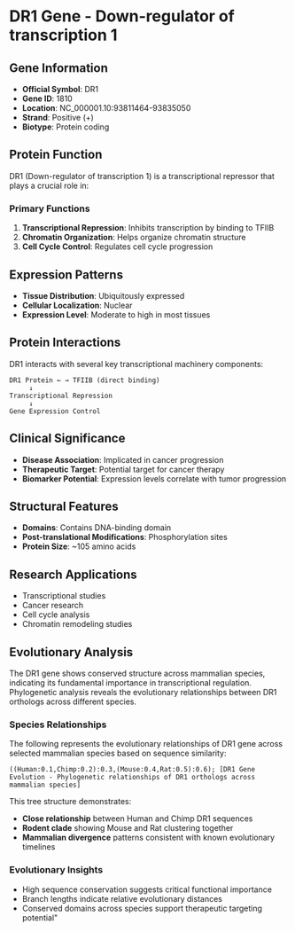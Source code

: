 # DR1 Gene - Down-regulator of transcription 1

## Gene Information
- **Official Symbol**: DR1
- **Gene ID**: 1810
- **Location**: NC_000001.10:93811464-93835050
- **Strand**: Positive (+)
- **Biotype**: Protein coding

## Protein Function
DR1 (Down-regulator of transcription 1) is a transcriptional repressor that plays a crucial role in:

### Primary Functions
1. **Transcriptional Repression**: Inhibits transcription by binding to TFIIB
2. **Chromatin Organization**: Helps organize chromatin structure
3. **Cell Cycle Control**: Regulates cell cycle progression

## Expression Patterns
- **Tissue Distribution**: Ubiquitously expressed
- **Cellular Localization**: Nuclear
- **Expression Level**: Moderate to high in most tissues

## Protein Interactions
DR1 interacts with several key transcriptional machinery components:

```
DR1 Protein ← → TFIIB (direct binding)
     ↓
Transcriptional Repression
     ↓
Gene Expression Control
```

## Clinical Significance
- **Disease Association**: Implicated in cancer progression
- **Therapeutic Target**: Potential target for cancer therapy
- **Biomarker Potential**: Expression levels correlate with tumor progression

## Structural Features
- **Domains**: Contains DNA-binding domain
- **Post-translational Modifications**: Phosphorylation sites
- **Protein Size**: ~105 amino acids

## Research Applications
- Transcriptional studies
- Cancer research
- Cell cycle analysis
- Chromatin remodeling studies

## Evolutionary Analysis

The DR1 gene shows conserved structure across mammalian species, indicating its fundamental importance in transcriptional regulation. Phylogenetic analysis reveals the evolutionary relationships between DR1 orthologs across different species.


### Species Relationships

The following represents the evolutionary relationships of DR1 gene across selected mammalian species based on sequence similarity:

```newick
((Human:0.1,Chimp:0.2):0.3,(Mouse:0.4,Rat:0.5):0.6); [DR1 Gene Evolution - Phylogenetic relationships of DR1 orthologs across mammalian species]
```

This tree structure demonstrates:
- **Close relationship** between Human and Chimp DR1 sequences
- **Rodent clade** showing Mouse and Rat clustering together
- **Mammalian divergence** patterns consistent with known evolutionary timelines

### Evolutionary Insights
- High sequence conservation suggests critical functional importance
- Branch lengths indicate relative evolutionary distances
- Conserved domains across species support therapeutic targeting potential"
